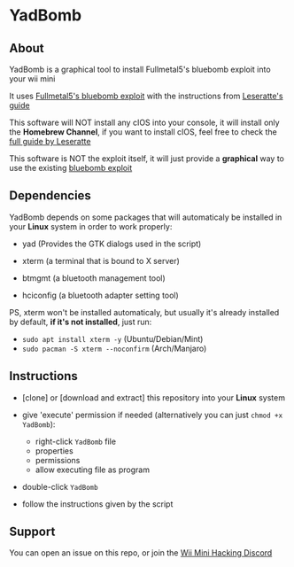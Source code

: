 # YadBomb

## About

YadBomb is a graphical tool to install Fullmetal5's bluebomb exploit into your wii mini

It uses [Fullmetal5's bluebomb exploit](https://github.com/Fullmetal5/bluebomb) with the instructions from [Leseratte's guide](https://forum.wii-homebrew.com/index.php/Thread/59342-Installing-Homebrew-on-the-Wii-Mini/)

This software will NOT install any cIOS into your console, it will install only the **Homebrew Channel**, if you want to install cIOS, feel free to check the [full guide by Leseratte](https://forum.wii-homebrew.com/index.php/Thread/59342-Installing-Homebrew-on-the-Wii-Mini/)

This software is NOT the exploit itself, it will just provide a **graphical** way to use the existing [bluebomb exploit](https://github.com/Fullmetal5/bluebomb)

## Dependencies

YadBomb depends on some packages that will automaticaly be installed in your **Linux** system in order to work properly:
- yad (Provides the GTK dialogs used in the script)

- xterm (a terminal that is bound to X server)

- btmgmt (a bluetooth management tool)

- hciconfig (a bluetooth adapter setting tool)

PS, xterm won't be installed automaticaly, but usually it's already installed by default, **if it's not installed**, just run:

- `sudo apt install xterm -y` (Ubuntu/Debian/Mint)
- `sudo pacman -S xterm --noconfirm` (Arch/Manjaro)

## Instructions

- [clone] or [download and extract] this repository into your **Linux** system

- give 'execute' permission if needed (alternatively you can just `chmod +x YadBomb`): 
    - right-click `YadBomb` file
    - properties
    - permissions
    - allow executing file as program

- double-click `YadBomb`

- follow the instructions given by the script

## Support

You can open an issue on this repo, or join the [Wii Mini Hacking Discord](https://discord.gg/MYm9kB7)
